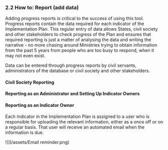 ### 2.2 How to: Report \(add data\)

Adding progress reports is critical to the success of using this tool. Progress reports contain the data required for each indicator of the Implementation Plan. This regular entry of data allows States, civil society and other stakeholders to check progress of the Plan and ensures that required reporting is just a matter of analysing the data and writing the narrative - no more chasing around Ministries trying to obtain information from the past 5 years from people who are too busy to respond, when it may not even exist.

Data can be entered through progress reports by civil servants, administrators of the database or civil society and other stakeholders.

#### Civil Society Reporting

#### Reporting as an Administrator and Setting Up Indicator Owners

#### **Reporting as an Indicator Owner**

Each indicator in the Implementation Plan is assigned to a user who is responsible for uploading the relevant information, either as a once off or on a regular basis. That user will receive an automated email when the information is due.

![](/assets/Email reminder.png)

#### 

#### 



